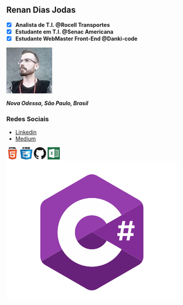 ## Renan Dias Jodas

- [x] **Analista de T.I. @Rocell Transportes**
- [x] **Estudante em T.I. @Senac Americana**
- [x] **Estudante WebMaster Front-End @Danki-code**

![FotoPerfil](/cv/Perfil.png)

***Nova Odessa, São Paulo, Brasil***

### Redes Sociais

- [Linkedin](https://www.linkedin.com/in/renanjodas/)
- [Medium](https://medium.com/@renanjodas)


![HTML5](/cv/02.png)
![CSS](/cv/03.png)
![GIT](/cv/04.png)
![EXCEL](/cv/05.png)
![CSharp](/cv/07.png)
